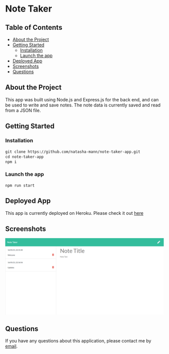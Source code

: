 <h1>Note Taker</h1>

<h2> Table of Contents </h2>

- [About the Project](#about-the-project)
- [Getting Started](#getting-started)
  - [Installation](#installation)
  - [Launch the app](#launch-the-app)
- [Deployed App](#deployed-app)
- [Screenshots](#screenshots)
- [Questions](#questions)

## About the Project

This app was built using Node.js and Express.js for the back end, and can be used to write and save notes. The note data is currently saved and read from a JSON file.

## Getting Started

### Installation

```
git clone https://github.com/natasha-mann/note-taker-app.git
cd note-taker-app
npm i
```

### Launch the app

```
npm run start
```

## Deployed App

This app is currently deployed on Heroku. Please check it out [here](#)

## Screenshots

![img](./public/assets/images/screenshot.png)

## Questions

If you have any questions about this application, please contact me by [email](mailto:natasha.s.mann@gmail.com).
